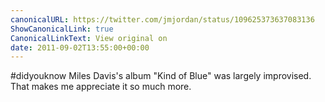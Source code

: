 ```yaml
---
canonicalURL: https://twitter.com/jmjordan/status/109625373637083136
ShowCanonicalLink: true
CanonicalLinkText: View original on
date: 2011-09-02T13:55:00+00:00
---
```

#didyouknow Miles Davis's album "Kind of Blue" was largely improvised. That makes me appreciate it so much more.